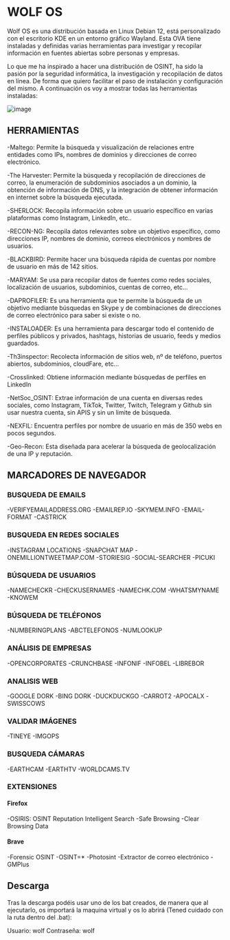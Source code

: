 <h1>WOLF OS</h1>

Wolf OS es una distribución basada en Linux Debian 12, está personalizado con el escritorio KDE en un entorno gráfico Wayland. Esta OVA tiene instaladas y definidas varias herramientas para investigar y recopilar información en fuentes abiertas sobre personas y empresas.

Lo que me ha inspirado a hacer una distribución de OSINT, ha sido la pasión por la seguridad informática, la investigación y recopilación de datos en línea. De forma que quiero facilitar el paso de instalación y configuración del mismo. A continuación os voy a mostrar todas las herramientas instaladas:

![image](https://github.com/WolfOS23/WolfOS/assets/164653628/ac3273eb-895c-4f51-a875-97ebee0c468c)

<h2>HERRAMIENTAS</h2>
-Maltego: Permite la búsqueda y visualización de relaciones entre entidades como IPs, nombres de dominios y direcciones de correo electrónico.

-The Harvester: Permite la búsqueda y recopilación de direcciones de correo, la enumeración de subdominios asociados a un dominio, la obtención de información de DNS, y la integración de obtener información en internet sobre la búsqueda ejecutada.

-SHERLOCK: Recopila información sobre un usuario específico en varias plataformas como Instagram, LinkedIn, etc..

-RECON-NG: Recopila datos relevantes sobre un objetivo específico, como direcciones IP, nombres de dominio, correos electrónicos y nombres de usuarios.

-BLACKBIRD: Permite hacer una búsqueda rápida de cuentas por nombre de usuario en más de 142 sitios.

-MARYAM: Se usa para recopilar datos de fuentes como redes sociales, localización de usuarios, subdominios, cuentas de correo, etc... 

-DAPROFILER: Es una herramienta que te permite la búsqueda de un objetivo mediante búsquedas en Skype y de combinaciones de direcciones de correo electrónico para saber si existe o no.

-INSTALOADER: Es una herramienta para descargar todo el contenido de perfiles públicos y privados, hashtags, historias de usuario, feeds y medios guardados.

-Th3inspector: Recolecta información de sitios web, nº de teléfono, puertos abiertos, subdominios, cloudFare, etc…

-Crosslinked: Obtiene información mediante búsquedas de perfiles en LinkedIn

-NetSoc_OSINT: Extrae información de una cuenta en diversas redes sociales, como Instagram, TikTok, Twitter, Twitch, Telegram y Github sin usar nuestra cuenta, sin APIS y sin un limite de búsqueda.

-NEXFIL: Encuentra perfiles por nombre de usuario en más de 350 webs en pocos segundos.

-Geo-Recon: Esta diseñada para acelerar la búsqueda de geolocalización de una IP y reputación.

<h2>MARCADORES DE NAVEGADOR</h2>

<h3>BUSQUEDA DE EMAILS</h3>
-VERIFYEMAILADDRESS.ORG
-EMAILREP.IO
-SKYMEM.INFO
-EMAIL-FORMAT
-CASTRICK

<h3>BUSQUEDA EN REDES SOCIALES</h3>
-INSTAGRAM LOCATIONS
-SNAPCHAT MAP
-ONEMILLIONTWEETMAP.COM
-STORIESIG
-SOCIAL-SEARCHER
-PICUKI

<h3>BÚSQUEDA DE USUARIOS</h3>
-NAMECHECKR
-CHECKUSERNAMES
-NAMECHK.COM
-WHATSMYNAME
-KNOWEM

<h3>BÚSQUEDA DE TELÉFONOS</h3>
-NUMBERINGPLANS
-ABCTELEFONOS
-NUMLOOKUP

<h3>ANÁLISIS DE EMPRESAS</h3>
-OPENCORPORATES
-CRUNCHBASE
-INFONIF
-INFOBEL
-LIBREBOR

<h3>ANALISIS WEB</h3>
-GOOGLE DORK
-BING DORK
-DUCKDUCKGO
-CARROT2
-APOCALX
-SWISSCOWS

<h3>VALIDAR IMÁGENES</h3>
-TINEYE
-IMGOPS

<h3>BUSQUEDA CÁMARAS</h3>
-EARTHCAM
-EARTHTV
-WORLDCAMS.TV

<h3>EXTENSIONES</h3>
<h4>Firefox</h4>
-OSIRIS: OSINT Reputation Intelligent Search
-Safe Browsing
-Clear Browsing Data
<h4>Brave</h4>
-Forensic OSINT
-OSINT=*
-Photosint
-Extractor de correo electrónico
-GMPlus

<h2>Descarga</h2>
Tras la descarga podéis usar uno de los bat creados, de manera que al ejecutarlo, os importará la maquina virtual y os lo abrirá (Tened cuidado con la ruta dentro del .bat):

Usuario: wolf
Contraseña: wolf

